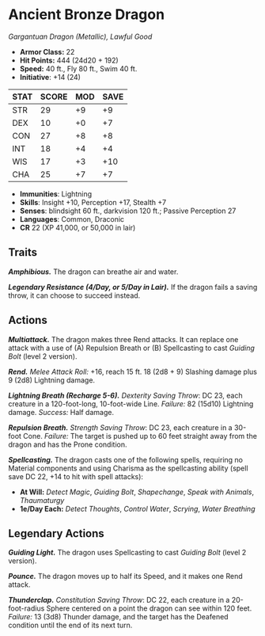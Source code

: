 # Ancient Bronze Dragon

*Gargantuan Dragon (Metallic), Lawful Good*

- **Armor Class:** 22
- **Hit Points:** 444 (24d20 + 192)
- **Speed:** 40 ft., Fly 80 ft., Swim 40 ft.
- **Initiative**: +14 (24)

|STAT|SCORE|MOD|SAVE|
| --- | --- | --- | ---- |
| STR | 29 | +9 | +9 |
| DEX | 10 | +0 | +7 |
| CON | 27 | +8 | +8 |
| INT | 18 | +4 | +4 |
| WIS | 17 | +3 | +10 |
| CHA | 25 | +7 | +7 |

- **Immunities**: Lightning
- **Skills**: Insight +10, Perception +17, Stealth +7
- **Senses**: blindsight 60 ft., darkvision 120 ft.; Passive Perception 27
- **Languages**: Common, Draconic
- **CR** 22 (XP 41,000, or 50,000 in lair)

## Traits

***Amphibious.*** The dragon can breathe air and water.

***Legendary Resistance (4/Day, or 5/Day in Lair).*** If the dragon fails a saving throw, it can choose to succeed instead.


## Actions

***Multiattack.*** The dragon makes three Rend attacks. It can replace one attack with a use of (A) Repulsion Breath or (B) Spellcasting to cast *Guiding Bolt* (level 2 version).

***Rend.*** *Melee Attack Roll:* +16, reach 15 ft. 18 (2d8 + 9) Slashing damage plus 9 (2d8) Lightning damage.

***Lightning Breath (Recharge 5-6).*** *Dexterity Saving Throw*: DC 23, each creature in a 120-foot-long, 10-foot-wide Line. *Failure:*  82 (15d10) Lightning damage. *Success:*  Half damage.

***Repulsion Breath.*** *Strength Saving Throw*: DC 23, each creature in a 30-foot Cone. *Failure:*  The target is pushed up to 60 feet straight away from the dragon and has the Prone condition.

***Spellcasting.*** The dragon casts one of the following spells, requiring no Material components and using Charisma as the spellcasting ability (spell save DC 22, +14 to hit with spell attacks):

- **At Will:** *Detect Magic*, *Guiding Bolt*, *Shapechange*, *Speak with Animals*, *Thaumaturgy*
- **1e/Day Each:** *Detect Thoughts*, *Control Water*, *Scrying*, *Water Breathing*

## Legendary Actions

***Guiding Light.*** The dragon uses Spellcasting to cast *Guiding Bolt* (level 2 version).

***Pounce.*** The dragon moves up to half its Speed, and it makes one Rend attack.

***Thunderclap.*** *Constitution Saving Throw*: DC 22, each creature in a 20-foot-radius Sphere centered on a point the dragon can see within 120 feet. *Failure:*  13 (3d8) Thunder damage, and the target has the Deafened condition until the end of its next turn.

